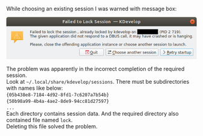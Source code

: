 While choosing an existing session I was warned with message box:  

![alert](images/kdevelop/kdevelop_2020-03-11_18-08-44.png)  

The problem was apparently in the incorrect completion of the required session.  
Look at `~/.local/share/kdevelop/sessions`. There must be subdirectories with names like below:  
`{05b438e8-7184-4d92-8fd1-7c6207a7b54b}`  
`{50b98a99-4b4a-4ae2-8de9-94cc81d27597}`  
`...`  
Each directory contains session data. And the required directory also contained file named `lock`.  
Deleting this file solved the problem.

